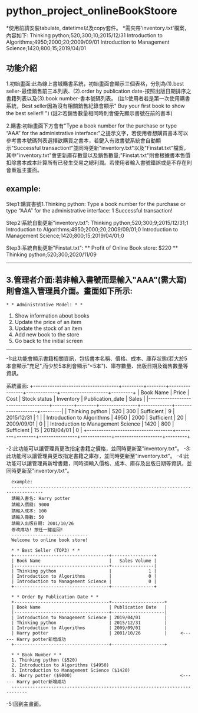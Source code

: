 # python_project_onlineBookStoore

*使用前請安裝tabulate, datetime以及copy套件。
*需夾帶'inventory.txt'檔案，內容如下:
Thinking python;520;300;10;2015/12/31
Introduction to Algorithms;4950;2000;20;2009/09/01
Introduction to Management Science;1420;800;15;2019/04/01


## 功能介紹
 1.初始畫面:此為線上書城購書系統，初始畫面會顯示三個表格，分別為(1).best seller-最佳銷售前三本列表、(2).order by publication date-按照出版日期排序之書籍列表以及(3).book number-書本號碼列表。
(註1:使用者若是第一次使用購書系統，Best seller因為沒有相關銷售紀錄會顯示" Buy your first book to show the best seller!! ")
(註2:若銷售數量相同時則會優先顯示書號在前的書本)

 2.購書:初始畫面下方會有"Type a book number for the purchase or type “AAA” for the administrative interface:"之提示文字，若使用者想購買書本可以參考書本號碼列表選擇欲購買之書本，若鍵入有效書號系統會自動顯示"Successful transaction!"並同時更新"inventory.txt"以及"Finstat.txt"檔案，其中"inventory.txt"會更新庫存數量以及銷售數量;"Finstat.txt"則會根據書本售價扣除書本成本計算所有已發生交易之總利潤。若使用者輸入書號錯誤或是不存在則會重返主畫面。

  example:
  ------------------------------------------------------------------------------------
  Step1:購買書號1.Thinking python:
  Type a book number for the purchase or type “AAA” for the administrative interface: 1
  Successful transaction!

  Step2:系統自動更新"inventory.txt":
  Thinking python;520;300;9;2015/12/31;1
  Introduction to Algorithms;4950;2000;20;2009/09/01;0
  Introduction to Management Science;1420;800;15;2019/04/01;0

  Step3:系統自動更新"Finstat.txt":
  ** Profit of Online Book store: $220 **
  Thinking python;520;300;2020/11/09

  ------------------------------------------------------------------------------------

 3.管理者介面:若非輸入書號而是輸入"AAA"(需大寫)則會進入管理員介面。畫面如下所示:
   ------------------------------------- 
    * * Administrative Model: * *
   1. Show information about books
   2. Update the price of an item
   3. Update the stock of an item
   4. Add new book to the store
   5. Go back to the initial screen
   -------------------------------------
   
   -1:此功能會顯示書籍相關資訊，包括書本名稱、價格、成本、庫存狀態(若大於5本會顯示"充足",而少於5本則會顯示"<5本")、庫存數量、出版日期及銷售數量等資訊。

   系統畫面:
   +------------------------------------+---------+--------+----------------+-------------+--------------------+---------+
   | Book Name                          |   Price |   Cost | Stock status   |   Inventory | Publication_date   |   Sales |
   |------------------------------------+---------+--------+----------------+-------------+--------------------+---------|
   | Thinking python                    |     520 |    300 | Sufficient     |           9 | 2015/12/31         |       1 |
   | Introduction to Algorithms         |    4950 |   2000 | Sufficient     |          20 | 2009/09/01         |       0 |
   | Introduction to Management Science |    1420 |    800 | Sufficient     |          15 | 2019/04/01         |       0 |
   +------------------------------------+---------+--------+----------------+-------------+--------------------+---------+

   -2:此功能可以讓管理員更改指定書籍之價格，並同時更新至"inventory.txt"。
   -3:此功能可以讓管理員更改指定書籍之庫存，並同時更新至"inventory.txt"。
   -4:此功能可以讓管理員新增書籍，同時須輸入價格、成本、庫存及出版日期等資訊，並同時更新至"inventory.txt"。

      example:
      ----------------------------------------------------------------------------------
      請輸入書名: Harry potter
      請輸入價錢: 9000
      請輸入成本: 100
      請輸入冊數: 50
      請輸入出版日期: 2001/10/26
      修改成功! 按任一鍵返回! 
      -----------------------------
      Welcome to online book store!

      * * Best Seller (TOP3) * *
      +------------------------------------+----------------+
      | Book Name                          |   Sales Volume |
      |------------------------------------+----------------|
      | Thinking python                    |              1 |
      | Introduction to Algorithms         |              0 |
      | Introduction to Management Science |              0 |
      +------------------------------------+----------------+

      * * Order By Publication Date * *
      +------------------------------------+--------------------+
      | Book Name                          | Publication Date   |
      |------------------------------------+--------------------|
      | Introduction to Management Science | 2019/04/01         |
      | Thinking python                    | 2015/12/31         |
      | Introduction to Algorithms         | 2009/09/01         |
      | Harry potter                       | 2001/10/26         |     <------ Harry potter新增成功
      +------------------------------------+--------------------+

      * * Book Number * *
      1. Thinking python ($520)
      2. Introduction to Algorithms ($4950)
      3. Introduction to Management Science ($1420)
      4. Harry potter ($9000)                                         <------ Harry potter新增成功
      ----------------------------------------------------------------------------

   -5:回到主畫面。

 

   

